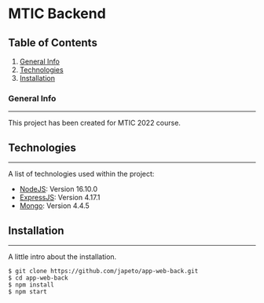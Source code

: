 # MTIC Backend

## Table of Contents
1. [General Info](#general-info)
2. [Technologies](#technologies)
3. [Installation](#installation)
### General Info
***
This project has been created for MTIC 2022 course.
## Technologies
***
A list of technologies used within the project:
* [NodeJS](https://nodejs.org/): Version 16.10.0
* [ExpressJS](https://expressjs.com/es/): Version 4.17.1
* [Mongo](https://example.com): Version 4.4.5
## Installation
***
A little intro about the installation. 
```
$ git clone https://github.com/japeto/app-web-back.git
$ cd app-web-back
$ npm install
$ npm start
```